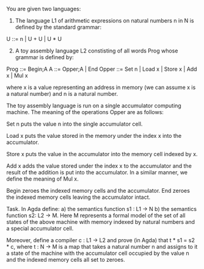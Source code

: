 You are given two languages:

1. The language L1 of arithmetic expressions 
on natural numbers n in N is defined by the standard grammar:

U ::=  n | U + U | U * U

2. A toy assembly language L2 constisting of all words Prog
whose grammar is defined by:

Prog  ::= Begin;A
A     ::= Opper;A | End
Opper ::= Set n | Load x | Store x | Add x | Mul x

where x is a value representing 
an address in memory (we can assume x is 
a natural number) and n is a natural number.

The toy assembly language is run on a single accumulator computing machine.
The meaning of the operations Opper are as follows: 

Set n puts the value n into the single accumulator cell.

Load x puts the value stored in the memory under the index x
into the accumulator.

Store x puts the value in the accumulator into the
memory cell indexed by x.

Add x adds the value stored under 
the index x to the accumulator and the result
of the addition is put into the accumulator. In a similar manner, we 
define the meaning of Mul x.

Begin zeroes the indexed memory cells and the accumulator.
End zeroes the indexed memory cells leaving the accumulator intact.

Task. In Agda define:
a) the semantics function s1 : L1 -> N
b) the semantics function s2:  L2 -> M. Here M represents 
a formal model of the set of all states of the above machine 
with memory indexed by natural numbers and a special accumulator
cell.

Moreover, define a compiler c : L1 -> L2 and prove (in Agda)
that t * s1 = s2 * c, where t : N -> M is a map that takes 
a natural number n and assigns to it a state of the machine 
with the accumulator cell occupied
by the value n and the indexed memory cells all set to zeroes. 
